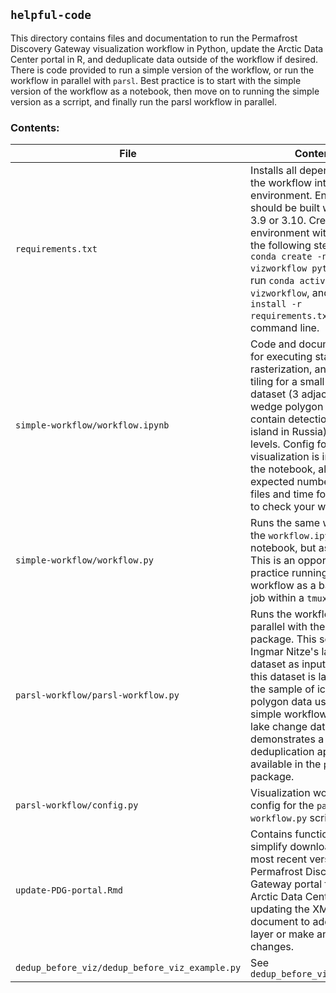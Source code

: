 ## `helpful-code`

This directory contains files and documentation to run the Permafrost Discovery Gateway visualization workflow in Python, update the Arctic Data Center portal in R, and deduplicate data outside of the workflow if desired. There is code provided to run a simple version of the workflow, or run the workflow in parallel with `parsl`. Best practice is to start with the simple version of the workflow as a notebook, then move on to running the simple version as a scrript, and finally run the parsl workflow in parallel.

### Contents:

| File | Contents |
| ------ | ---------------------| 
| `requirements.txt` | Installs all dependencies for the workflow into a Python environment. Environment should be built with Python 3.9 or 3.10. Create a new environment with `conda` with the following steps: (1) run `conda create -n vizworkflow python=3.9`, (2) run `conda activate vizworkflow`, and (3) run `pip install -r requirements.txt` in the command line. |
| `simple-workflow/workflow.ipynb` | Code and documentation for executing staging, rasterization, and web-tiling for a small input dataset (3 adjacent ice-wedge polygon files that contain detections from an island in Russia) for all z-levels. Config for the visualization is included in the notebook, along with expected number of output files and time for each step to check your work. |
| `simple-workflow/workflow.py` | Runs the same workflow as the `workflow.ipynb` notebook, but as a script. This is an opportunity to practice running the workflow as a background job within a `tmux` session. |
| `parsl-workflow/parsl-workflow.py` | Runs the workflow in parallel with the `parsl` package. This script uses Ingmar Nitze's lake change dataset as input because this dataset is larger than the sample of ice-wedge polygon data used in the simple workflow, and the lake change data demonstrates a different deduplication approach available in the `pdgstaging` package. |
| `parsl-workflow/config.py` | Visualization workflow config for the `parsl-workflow.py` script. |
| `update-PDG-portal.Rmd` | Contains functions to simplify downloading the most recent version of the Permafrost Discovery Gateway portal from the Arctic Data Center and updating the XML document to add a new layer or make any other changes. |
| `dedup_before_viz/dedup_before_viz_example.py` | See `dedup_before_viz/README.md` |